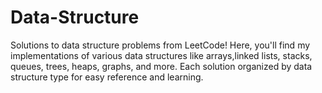 # Data-Structure
 Solutions to data structure problems from LeetCode! Here, you'll find my implementations of various data structures like arrays,linked lists, stacks, queues, trees, heaps, graphs, and more. Each solution organized by data structure type for easy reference and learning.
